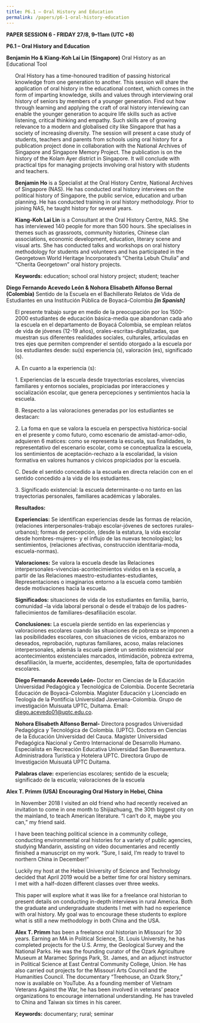 ```yaml
---
title: P6.1 – Oral History and Education
permalink: /papers/p6-1-oral-history-education
---
```


<b>PAPER SESSION 6 - FRIDAY 27/8, 9–11am (UTC +8)</b>

<b>P6.1 – Oral History and Education</b>

<b>Benjamin Ho & Kiang-Koh Lai Lin (Singapore)</b> Oral History as an Educational Tool

<ul>Oral History has a time-honoured tradition of passing historical knowledge from one generation to another. This session will share the application of oral history in the educational context, which comes in the form of imparting knowledge, skills and values through interviewing oral history of seniors by members of a younger generation. Find out how through learning and applying the craft of oral history interviewing can enable the younger generation to acquire life skills such as active listening, critical thinking and empathy. Such skills are of growing relevance to a modern and globalised city like Singapore that has a society of increasing diversity. The session will present a case study of students, teachers and parents from schools using oral history for a publication project done in collaboration with the National Archives of Singapore and Singapore Memory Project. The publication is on the history of the Kolam Ayer district in Singapore. It will conclude with practical tips for managing projects involving oral history with students and teachers.</ul>

<ul><b>Benjamin Ho</b> is a Specialist at the Oral History Centre, National Archives of Singapore (NAS). He has conducted oral history interviews on the political history of Singapore, the public service, education and urban planning. He has conducted training in oral history methodology. Prior to joining NAS, he taught history for several years.</ul>

<ul><b>Kiang-Koh Lai Lin</b> is a Consultant at the Oral History Centre, NAS. She has interviewed 140 people for more than 500 hours. She specialises in themes such as grassroots, community histories, Chinese clan associations, economic development, education, literary scene and visual arts. She has conducted talks and workshops on oral history methodology for students and volunteers and has participated in the Georgetown World Heritage Incorporated’s “Cherita Lebuh Chulia” and “Cherita Georgetown” oral history projects. </ul>

<ul><b>Keywords:</b> education; school oral history project; student; teacher</ul>

<b>Diego Fernando Acevedo León & Nohora Elisabeth Alfonso Bernal (Colombia)</b> Sentido de la Escuela en el Bachillerato Relatos de Vida de Estudiantes en una Institución Pública de Boyacá-Colombia <b>*[in Spanish]*</b>

<ul>El presente trabajo surge en medio de la preocupación por los 1500-2000 estudiantes de educación básica-media que abandonan cada año la escuela en el departamento de Boyacá Colombia, se emplean relatos de vida de jóvenes (12-19 años), orales-escritas-digitalizadas, que muestran sus diferentes realidades sociales, culturales, articuladas en tres ejes que permiten comprender el sentido otorgado a la escuela por los estudiantes desde: su(s) experiencia (s), valoración (es), significado (s). </ul>

<ul>A.	En cuanto a la experiencia (s): </ul>

<ul>1.	Experiencias de la escuela desde trayectorias escolares, vivencias familiares y  entornos sociales, propiciadas por interacciones y socialización escolar, que genera percepciones y sentimientos hacia la escuela.</ul>

<ul>B.	Respecto a las valoraciones generadas por los estudiantes se destacan:</ul>

<ul>2.	La foma en que se valora la escuela en perspectiva histórica-social en el presente y como futuro, como escenario de amistad-amor-odio, adquieren 6 matices: como se representa la escuela, sus finalidades, lo representativo del escenario escolar, como se conceptualiza la escuela, los sentimientos de aceptación-rechazo a la escolaridad, la vision formativa en valores humanos y cívicos propiciados por la escuela.</ul>

<ul>C.	Desde el sentido concedido a la escuela en directa relación con en el sentido concedido a la vida de los estudiantes.</ul> 

<ul>3.	Significado existencial: la escuela determinante-o no tanto en las trayectorias personales, familiares académicas y laborales.</ul>

<ul><b>Resultados:</b> </ul>

<ul><b>Experiencias:</b> Se identifican experiencias desde las formas de relación, (relaciones interpersonales-trabajo escolar-jóvenes de sectores rurales-urbanos); formas de percepción, (desde la estatura, la vida escolar desde hombres-mujeres- y el influjo de las nuevas tecnologías); los sentimientos, (relaciones afectivas, construcción identitaria-moda, escuela-normas).</ul> 

<ul><b>Valoraciones:</b> Se valora la escuela desde las Relaciones interpersonales-vivencias-acontecimientos vividos en la escuela, a partir de las Relaciones maestro-estudiantes-estudiantes, Representaciones o imaginarios entorno a la escuela como también desde motivaciones hacia la escuela.</ul> 

<ul><b>Significados:</b> situaciones de vida de los estudiantes en familia, barrio, comunidad –la vida laboral personal o desde el trabajo de los padres- fallecimientos de familiares-desafiliación escolar.</ul>

<ul><b>Conclusiones:</b> La escuela pierde sentido en las experiencias y valoraciones escolares cuando las situaciones de pobreza se imponen a las posibilidades escolares, con situaciones de vicios, embarazos no deseados, reprobación, rupturas familiares, acoso, malas relaciones interpersonales, además la escuela pierde un sentido existencial por acontecimientos existenciales marcados, intimidación, pobreza extrema, desafiliación, la muerte, accidentes, desempleo, falta de oportunidades escolares.</ul>

<ul><b>Diego Fernando Acevedo León-</b> Doctor en Ciencias de la Educación Universidad Pedagógica y Tecnológica de Colombia. Docente Secretaría Educación de Boyacá-Colombia. Magíster Educación y Licenciado en Teología de la Pontificia Universidad Javeriana-Colombia. Grupo de investigación Muisuata UPTC, Duitama. Email: <a href="mailto:diego.acevedo01@uptc.edu.co">diego.acevedo01@uptc.edu.co</a>.</ul> 

<ul><b>Nohora Elisabeth Alfonso Bernal-</b> Directora posgrados Universidad Pedagógica y Tecnológica de Colombia. (UPTC). Doctora en Ciencias de la Educación Universidad del Cauca. Magíster Universidad Pedagógica Nacional y Centro Internacional de Desarrollo Humano. Especialista en Recreación Educativa Universidad San Buenaventura. Administradora Turística y Hotelera UPTC. Directora Grupo de Investigación Muisuatá UPTC Duitama.</ul>

<ul><b>Palabras clave:</b> experiencias escolares; sentido de la escuela; significado de la escuela; valoraciones de la escuela</ul>

<b>Alex T. Primm (USA) Encouraging Oral History in Hebei, China</b>

<ul>In November 2018 I visited an old friend who had recently received an invitation to come in one month to Shijiazhuang, the 30th biggest city on the mainland, to teach American literature. “I can’t do it, maybe you can,” my friend said.</ul>

<ul>I have been teaching political science in a community college, conducting environmental oral histories for a variety of public agencies, studying Mandarin, assisting on video documentaries and recently finished a manuscript on my work. “Sure, I said, I’m ready to travel to northern China in December!”</ul>

<ul>Luckily my host at the Hebei University of Science and Technology decided that April 2019 would be a better time for oral history seminars. I met with a half-dozen different classes over three weeks.</ul> 

<ul>This paper will explore what it was like for a freelance oral historian to present details on conducting in-depth interviews in rural America. Both the graduate and undergraduate students I met with had no experience with oral history. My goal was to encourage these students to explore what is still a new methodology in both China and the USA.</ul>  

<ul><b>Alex T. Primm</b> has been a freelance oral historian in Missouri for 30 years.  Earning an MA in Political Science, St. Louis University, he has completed projects for the U.S. Army, the Geological Survey and the National Parks. He was the founding curator of the Ozark Agriculture Museum at Maramec Springs Park, St. James, and an adjunct instructor in Political Science at East Central Community College, Union. He has also carried out projects for the Missouri Arts Council and the Humanities Council. The documentary “Treehouse, an Ozark Story,” now is available on YouTube. As a founding member of Vietnam Veterans Against the War, he has been involved in veterans’ peace organizations to encourage international understanding. He has traveled to China and Taiwan six times in his career.</ul>

<ul><b>Keywords:</b> documentary; rural; seminar</ul>
